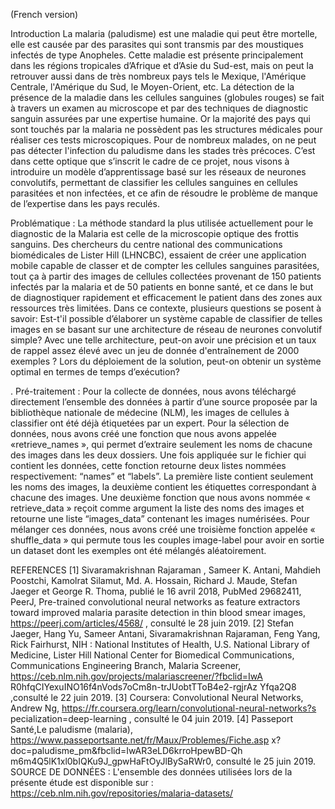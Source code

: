 (French version)

Introduction 
La malaria (paludisme) est une maladie qui peut être mortelle, elle est causée par des parasites qui sont transmis par des moustiques infectés de type Anopheles. Cette maladie est présente principalement dans les régions tropicales d’Afrique et d’Asie du Sud-est, mais on peut la retrouver aussi dans de très nombreux pays tels le Mexique, l'Amérique Centrale, l'Amérique du Sud, le Moyen-Orient, etc. La détection de la présence de la maladie dans les cellules sanguines (globules rouges) se fait à travers un examen au microscope et par des techniques de diagnostic sanguin assurées par une expertise humaine. Or la majorité des pays qui sont touchés par la malaria ne possèdent pas les structures médicales pour réaliser ces tests microscopiques. Pour de nombreux malades, on ne peut pas détecter l'infection du paludisme dans les stades très précoces. C’est dans cette optique que s’inscrit le cadre de ce projet, nous visons à introduire un modèle d’apprentissage basé sur les réseaux de neurones convolutifs, permettant de classifier les cellules sanguines en cellules parasitées et non infectées, et ce afin de résoudre le problème de manque de l’expertise dans les pays reculés.

Problématique : 
La méthode standard la plus utilisée actuellement pour le diagnostic de la Malaria est celle de la microscopie optique des frottis sanguins. Des chercheurs du centre national des communications biomédicales de Lister Hill (LHNCBC), essaient de créer une application mobile capable de classer et de compter les cellules sanguines parasitées, tout ça à partir des images de cellules collectées provenant de 150 patients infectés par la malaria et de 50 patients en bonne santé, et ce dans le but de diagnostiquer rapidement et efficacement le patient dans des zones aux ressources très limitées. Dans ce contexte, plusieurs questions se posent à savoir:
Est-t'il possible d’élaborer un système capable de classifier de telles images en se basant sur une architecture de réseau de neurones convolutif simple?
Avec une telle architecture, peut-on avoir une précision et un taux de rappel assez élevé avec un jeu de donnée d'entraînement de 2000 exemples ?
Lors du déploiement de la solution, peut-on obtenir un système optimal en termes de temps d’exécution?

. Pré-traitement :
Pour la collecte de données, nous avons téléchargé directement l’ensemble des données à partir d’une source proposée par la bibliothèque nationale de médecine (NLM), les images de cellules à classifier ont été déjà étiquetées par un
expert. Pour la sélection de données, nous avons créé une fonction que nous avons appelée  «retrieve_names », qui permet d’extraire seulement les noms de chacune des images dans les deux dossiers. Une fois appliquée sur le fichier qui contient les données, cette fonction retourne deux listes nommées respectivement: “names” et “labels”. La première liste contient seulement les noms des images, la deuxième contient les étiquettes correspondant à chacune des images. Une deuxième fonction que nous avons nommée  « retrieve_data » reçoit comme argument la liste des noms des images et retourne une liste “images_data” contenant les images numérisées. Pour mélanger ces données, nous avons créé une troisième fonction appelée  « shuffle_data » qui permute tous les couples image-label pour avoir en sortie un dataset dont les exemples ont été mélangés aléatoirement.


REFERENCES
[1] Sivaramakrishnan Rajaraman , Sameer K. Antani, Mahdieh Poostchi, Kamolrat Silamut, Md. A. Hossain, Richard J. Maude, Stefan Jaeger et George R. Thoma, publié le 16 avril 2018, PubMed 29682411, PeerJ, Pre-trained convolutional neural networks as feature extractors toward improved malaria parasite detection in thin blood smear images, https://peerj.com/articles/4568/ , consulté le 28 juin 2019.
[2] Stefan Jaeger, Hang Yu, Sameer Antani, Sivaramakrishnan Rajaraman, Feng Yang, Rick Fairhurst, NIH : National Institutes of Health, U.S. National Library of Medicine, Lister Hill National Center for Biomedical Communications, Communications Engineering Branch, Malaria Screener, https://ceb.nlm.nih.gov/projects/malariascreener/?fbclid=IwA R0hfqCIYexuINO16f4nVods7oCm8n-trJUobtTToB4e2-rgjrAz Yfqa2Q8  ,consulté le 22 juin 2019.
[3]  Coursera: Convolutional Neural Networks, Andrew Ng, https://fr.coursera.org/learn/convolutional-neural-networks?s pecialization=deep-learning , consulté le 04 juin 2019.
[4]  Passeport Santé,Le paludisme (malaria), https://www.passeportsante.net/fr/Maux/Problemes/Fiche.asp x?doc=paludisme_pm&fbclid=IwAR3eLD6krroHpewBD-Qh m6m4Q5lK1xl0bIQKu9J_gpwHaFtOyJlBySaRWr0,  consulté le 25 juin 2019.
SOURCE DE DONNÉES :  L'ensemble des données utilisées lors de la présente étude est disponible sur : https://ceb.nlm.nih.gov/repositories/malaria-datasets/
